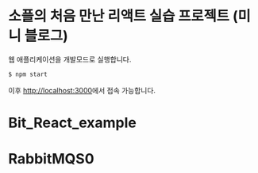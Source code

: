# 소플의 처음 만난 리액트 실습 프로젝트 (미니 블로그)

웹 애플리케이션을 개발모드로 실행합니다.
```bash
$ npm start
```

이후 [http://localhost:3000](http://localhost:3000)에서 접속 가능합니다.
# Bit_React_example
# RabbitMQS0
